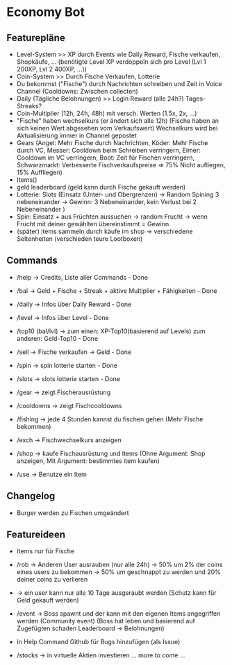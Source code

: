 # Economy Bot

## Featurepläne

- Level-System >> XP durch Events wie Daily Reward, Fische verkaufen, Shopkäufe, ... (benötigte Level XP verdoppeln sich pro Level (Lvl 1 200XP, Lvl 2 400XP, ...))
- Coin-System >> Durch Fische Verkaufen, Lotterie
- Du bekommst ("Fische") durch Nachrichten schreiben und Zeit in Voice Channel (Cooldowns: Zwischen collecten)
- Daily (Tägliche Belohnungen) >> Login Reward (alle 24h?) Tages-Streaks?
- Coin-Multiplier (12h, 24h, 48h) mit versch. Werten (1.5x, 2x, ...)
- "Fische" haben wechselkurs (er ändert sich alle 12h) (Fische haben an sich keinen Wert abgesehen vom Verkaufswert) Wechselkurs wird bei Aktualisierung immer in Channel gepostet
- Gears (Angel: Mehr Fische durch Nachrichten, Köder: Mehr Fische durch VC, Messer: Cooldown beim Schreiben verringern, Eimer: Cooldown im VC verringern, Boot: Zeit für Fischen verringern, Schwarzmarkt: Verbesserte Fischverkaufspreise => 75% Nicht aufliegen, 15% Auffliegen)
- Items()
- geld leaderboard (geld kann durch Fische gekauft werden)
- Lotterie: Slots (Einsatz (Unter- und Obergrenzen) -> Random Spining 3 nebeneinander -> Gewinn: 3 Nebeneinander, kein Verlust bei 2 Nebeneinander )
- Spin: Einsatz + aus Früchten aussuchen -> random Frucht -> wenn Frucht mit deiner gewählten übereinstimmt = Gewinn
- (später) items sammeln durch käufe im shop -> verschiedene Seltenheiten (verschieden teure Lootboxen)

## Commands

- /help -> Credits, Liste aller Commands - Done
- /bal -> Geld + Fische + Streak + aktive Multiplier + Fähigkeiten - Done
- /daily -> Infos über Daily Reward - Done
- /level -> Infos über Level - Done
- /top10 (bal/lvl) -> zum einen: XP-Top10(basierend auf Levels) zum anderen: Geld-Top10 - Done
- /sell -> Fische verkaufen -> Geld - Done
- /spin -> spin lotterie starten - Done
- /slots -> slots lotterie starten - Done

- /gear -> zeigt Fischerausrüstung
- /cooldowns -> zeigt Fischcooldowns
- /fishing -> jede 4 Stunden kannst du fischen gehen (Mehr Fische bekommen)
- /exch -> Fischwechselkurs anzeigen
- /shop -> kaufe Fischausrüstung und Items (Ohne Argument: Shop anzeigen, Mit Argument: bestimmtes item kaufen)
- /use -> Benutze ein Item

## Changelog
- Burger werden zu Fischen umgeändert

## Featureideen

- Items nur für Fische 
- /rob -> Anderen User ausrauben (nur alle 24h) -> 50% um 2% der coins eines users zu bekommen -> 50% um geschnappt zu werden und 20% deiner coins zu verlieren
- -> ein user kann nur alle 10 Tage ausgeraubt werden (Schutz kann für Geld gekauft werden)

- /event -> Boss spawnt und der kann mit den eigenen Items angegriffen werden (Community event) (Boss hat leben und basierend auf Zugefügten schaden Leaderboard -> Belohnungen)
- In Help Command Github für Bugs hinzufügen (als Issue)
- /stocks -> in virtuelle Aktien investieren
  ... more to come ...

